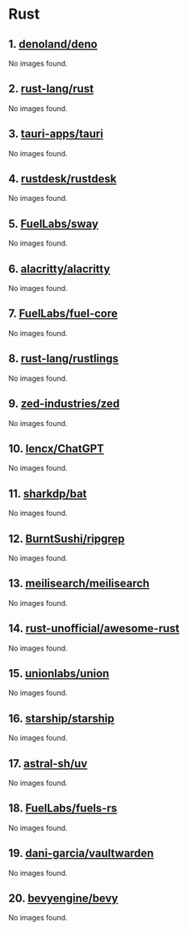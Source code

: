 <!-- 这是由脚本自动生成的文件，请勿直接修改此文件！ -->

# Rust

## 1. [denoland/deno](https://github.com/denoland/deno)

No images found.

## 2. [rust-lang/rust](https://github.com/rust-lang/rust)

No images found.

## 3. [tauri-apps/tauri](https://github.com/tauri-apps/tauri)

No images found.

## 4. [rustdesk/rustdesk](https://github.com/rustdesk/rustdesk)

No images found.

## 5. [FuelLabs/sway](https://github.com/FuelLabs/sway)

No images found.

## 6. [alacritty/alacritty](https://github.com/alacritty/alacritty)

No images found.

## 7. [FuelLabs/fuel-core](https://github.com/FuelLabs/fuel-core)

No images found.

## 8. [rust-lang/rustlings](https://github.com/rust-lang/rustlings)

No images found.

## 9. [zed-industries/zed](https://github.com/zed-industries/zed)

No images found.

## 10. [lencx/ChatGPT](https://github.com/lencx/ChatGPT)

No images found.

## 11. [sharkdp/bat](https://github.com/sharkdp/bat)

No images found.

## 12. [BurntSushi/ripgrep](https://github.com/BurntSushi/ripgrep)

No images found.

## 13. [meilisearch/meilisearch](https://github.com/meilisearch/meilisearch)

No images found.

## 14. [rust-unofficial/awesome-rust](https://github.com/rust-unofficial/awesome-rust)

No images found.

## 15. [unionlabs/union](https://github.com/unionlabs/union)

No images found.

## 16. [starship/starship](https://github.com/starship/starship)

No images found.

## 17. [astral-sh/uv](https://github.com/astral-sh/uv)

No images found.

## 18. [FuelLabs/fuels-rs](https://github.com/FuelLabs/fuels-rs)

No images found.

## 19. [dani-garcia/vaultwarden](https://github.com/dani-garcia/vaultwarden)

No images found.

## 20. [bevyengine/bevy](https://github.com/bevyengine/bevy)

No images found.

